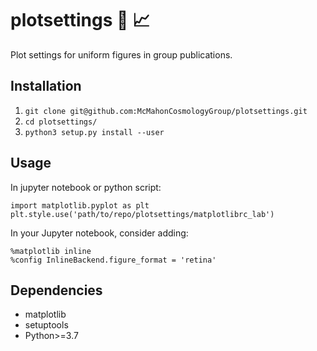 # plotsettings :art: :chart_with_upwards_trend:

Plot settings for uniform figures in group publications.

## Installation

1. `git clone git@github.com:McMahonCosmologyGroup/plotsettings.git`
2. `cd plotsettings/`
3. `python3 setup.py install --user`

## Usage
In jupyter notebook or python script:

```python3
import matplotlib.pyplot as plt
plt.style.use('path/to/repo/plotsettings/matplotlibrc_lab')
```

In your Jupyter notebook, consider adding:
```python3
%matplotlib inline
%config InlineBackend.figure_format = 'retina'
```

## Dependencies
- matplotlib
- setuptools
- Python>=3.7
